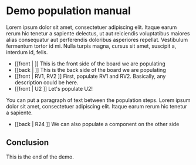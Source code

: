 # Demo population manual

Lorem ipsum dolor sit amet, consectetuer adipiscing elit. Itaque earum rerum hic
tenetur a sapiente delectus, ut aut reiciendis voluptatibus maiores alias
consequatur aut perferendis doloribus asperiores repellat. Vestibulum fermentum
tortor id mi. Nulla turpis magna, cursus sit amet, suscipit a, interdum id,
felis.

- [[front | ]] This is the front side of the board we are populating
- [[back | ]] This is the back side of the board we are populating
- [[front | RV1, RV2 ]] First, populate RV1 and RV2. Basically, any description
  could be here.
- [[front | U2 ]] Let's populate U2!

You can put a paragraph of text between the population steps. Lorem ipsum dolor
sit amet, consectetuer adipiscing elit. Itaque earum rerum hic tenetur a
sapiente.

- [[back | R24 ]] We can also populate a component on the other side

## Conclusion

This is the end of the demo.
